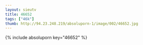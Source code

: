 ```yaml
--- 
layout: sieutv
title: 46652
tags: ["46k"]
thumb: http://94.23.248.219/absoluporn-1/image/002/46652.jpg
---
```

{% include absoluporn key="46652" %} 

